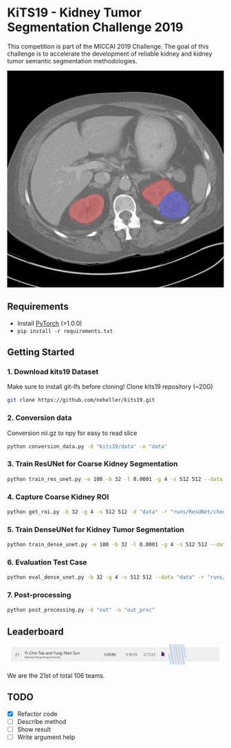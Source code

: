 # KiTS19 - Kidney Tumor Segmentation Challenge 2019

This competition is part of the MICCAI 2019 Challenge. 
The goal of this challenge is to accelerate the development of reliable kidney and kidney tumor semantic segmentation methodologies.

![](res/kidney_tumor.png)

## Requirements
* Install [PyTorch](https://pytorch.org/get-started/locally/) (>1.0.0)
* ```pip install -r requirements.txt```

## Getting Started

### 1. Download kits19 Dataset
Make sure to install git-lfs before cloning!
Clone kits19 repository (~20G)

```bash
git clone https://github.com/neheller/kits19.git
```

### 2. Conversion data
Conversion nii.gz to npy for easy to read slice

```bash
python conversion_data.py -d "kits19/data" -o "data"
```

### 3. Train ResUNet for Coarse Kidney Segmentation
```bash
python train_res_unet.py -e 100 -b 32 -l 0.0001 -g 4 -s 512 512 --data "data" --log "runs/ResUNet" --eval_intvl 5 --cp_intvl 5 --vis_intvl 0 --num_workers 8
```

### 4. Capture Coarse Kidney ROI
```bash
python get_roi.py -b 32 -g 4 -s 512 512 -d "data" -r "runs/ResUNet/checkpoint/best.pth" -o "data/roi.json"
```

### 5. Train DenseUNet for Kidney Tumor Segmentation
```bash
python train_dense_unet.py -e 100 -b 32 -l 0.0001 -g 4 -s 512 512 --data "data" --log "runs/DenseUNet" --vis_intvl 0 --num_workers 8
```

### 6. Evaluation Test Case
```bash
python eval_dense_unet.py -b 32 -g 4 -s 512 512 --data "data" -r "runs/DenseUNet/checkpoint/best.pth" --vis_intvl 0 --num_workers 8 -o "out"
```

### 7. Post-processing
```bash
python post_processing.py -d "out" -o "out_proc"
```

## Leaderboard

![](res/leaderboard.png)

We are the 21st of total 106 teams.

## TODO
- [x] Refactor code
- [ ] Describe method
- [ ] Show result
- [ ] Write argument help
